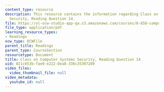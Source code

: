 ```yaml
---
content_type: resource
description: This resource contains the information regarding Class on Computer Systems
  Security, Reading Question 14.
file: https://ol-ocw-studio-app-qa.s3.amazonaws.com/courses/6-858-computer-systems-security-fall-2014/021c653bfae0e2228ea8336c35307289_MIT6_858F14_Reading14.pdf
file_type: application/pdf
learning_resource_types:
- Readings
ocw_type: OCWFile
parent_title: Readings
parent_type: CourseSection
resourcetype: Document
title: Class on Computer Systems Security, Reading Question 14
uid: 021c653b-fae0-e222-8ea8-336c35307289
video_files:
  video_thumbnail_file: null
video_metadata:
  youtube_id: null
---
```

